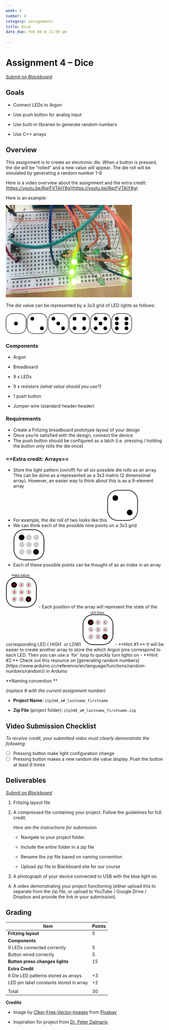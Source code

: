 ```yaml
---
week: 4
number: 4
category: assignments
title: Dice
date_due: Feb 04 @ 11:59 pm

---
```


Assignment 4 – Dice
===================

*[Submit on Blackboard](https://blackboard.usc.edu)*

Goals
-----

-   Connect LEDs to Argon

-   Use push button for analog input

-   Use built-in libraries to generate random numbers

-   Use C++ arrays

## Overview

This assignment is to create an electronic die. When a button is pressed, the
die will be “rolled” and a new value will appear. The die roll will be simulated
by generating a random number 1-6

Here is a video overview about the assignment and the extra credit: [https://youtu.be/RqrFVTAiY8g](https://youtu.be/RqrFVTAiY8g)

Here is an example:

<img src="media/00b38da91ab88417934f8d94f532926e.jpg" alt="Example build" style="width:400px" />

The die value can be represented by a 3x3 grid of LED lights as follows:

<img src="media/8edb46a465062f134bc3ad675231de83.png" alt="pattern of 6 sided die" style="width:400px" />

### Components

-   Argon

-   Breadboard

-   9 x LEDs

-   9 x resistors *(what value should you use?)*

-   1 push button

-   Jumper wire (standard header-header)

### Requirements

-   Create a Fritzing breadboard prototype layout of your design
-   Once you’re satisfied with the design, connect the device
-   The push button should be configured as a latch (i.e. pressing / holding the button only rolls the die once)



### ==Extra credit: Arrays==

-   Store the light pattern (on/off) for all six possible die rolls as an array. This can be done as a represented as a 3x3 matrix (2 dimensional array). However, an easier way to think about this is as a 9-element array
-   For example, the die roll of two looks like this<img src="a4_dice.assets/die_value_2.png" style="width:100px;" />
-   We can think each of the possible nine points on a 3x3 grid 
    <img src="a4_dice.assets/die_value_2_with_grey_dots.png" style="width:100px;" />
-   Each of these possible points can be thought of as an index in an array
  <img src="a4_dice.assets/die_value_2_with_grey_dots_indices.png" style="width:100px;" />
-	Each position of the array will represent the state of the corresponding LED (`HIGH` or LOW)
<img src="a4_dice.assets/die_value_2_with_grey_dots_led_state.png" style="width:100px;" />
-   **Hint #1:** It will be easier to create another array to store the which Argon pins correspond to each LED. Then you can use a `for` loop to quickly turn lights on 
-   **Hint #2:** Check out this resource on [generating random numbers](https://www.arduino.cc/reference/en/language/functions/random-numbers/random/) in Arduino

**Naming convention **

*(replace \# with the current assignment number)*

-   **Project Name**: `itp348_a#_lastname_firstname`

-   **Zip File** (project folder): `itp348_a#_lastname_firstname.zip`

## Video Submission Checklist

*To receive credit, your submitted video must clearly demonstrate the following:*

- [ ] Pressing button make light configuration change
- [ ] Pressing button makes a new random die value display. Push the button at least 6 times

Deliverables
------------

*[Submit on Blackboard](https://blackboard.usc.edu)*


1. Fritzing layout file

2. A compressed file containing your project. Follow the guidelines for full
   credit.

   *Here are the instructions for submission*


   - Navigate to your project folder.

   - Include the *entire* folder in a zip file

   - Rename the zip file based on naming convention

   - Upload zip file to Blackboard site for our course

3. A photograph of your device connected to USB with the blue light on.

4. A video demonstrating your project functioning (either upload this to separate from the zip file, or upload to YouTube / Google Drive / Dropbox and provide the link in your submission). 

Grading
-------

| Item                                    | Points |
| --------------------------------------- | ------ |
| **Fritzing layout**                     | 5      |
| **Components**                          |        |
| 9 LEDs connected correctly              | 5      |
| Button wired correctly                  | 5      |
| **Button press changes lights**         | 15     |
| **Extra Credit**                        |        |
| 6 Die LED patterns stored as arrays     | +3     |
| LED pin label constants stored in array | +2     |
|                                         |        |
| Total                                   | 30     |

**Credits**

-   Image by [Clker-Free-Vector-Images](https://pixabay.com/users/Clker-Free-Vector-Images-3736/?utm_source=link-attribution&amp;utm_medium=referral&amp;utm_campaign=image&amp;utm_content=26772)
    from [Pixabay](https://pixabay.com/?utm_source=link-attribution&amp;utm_medium=referral&amp;utm_campaign=image&amp;utm_content=26772)
    
-   Inspiration for project from [Dr. Peter
    Dalmaris](https://www.udemy.com/course/arduino-step-by-step-2017-getting-started-projects/)

